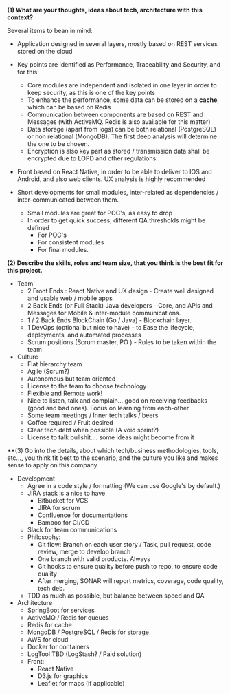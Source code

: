 **(1) What are your thoughts, ideas about tech, architecture with this context?**

Several items to bean in mind:
* Application designed in several layers, mostly based on REST services stored on the cloud
* Key points are identified as Performance, Traceability and Security, and for this:
    * Core modules are independent and isolated in one layer in order to keep security, as this is one of the key points
    * To enhance the performance, some data can be stored on a **cache**, which can be based on Redis
    * Communication between components are based on REST and Messages (with ActiveMQ. Redis is also available for this matter)
    * Data storage (apart from logs) can be both relational (PostgreSQL) or non relational (MongoDB). The first deep analysis will determine the one to be chosen.
    * Encryption is also key part as stored / transmission data shall be encrypted due to LOPD and other regulations.

* Front based on React Native, in order to be able to deliver to IOS and Android, and also web clients. UX analysis is highly recommended
* Short developments for small modules, inter-related as dependencies / inter-communicated between them.
    * Small modules are great for POC's, as easy to drop
    * In order to get quick success, different QA thresholds might be defined
        * For POC's
        * For consistent modules
        * For final modules.

**(2) Describe the skills, roles and team size, that you think is the best fit for this project.**
* Team
    * 2 Front Ends : React Native and UX design - Create well designed and usable web / mobile apps
    * 2 Back Ends (or Full Stack) Java developers - Core, and APIs and Messages for Mobile & inter-module communications.
    * 1 / 2 Back Ends BlockChain (Go / Java) - Blockchain layer.
    * 1 DevOps (optional but nice to have) - to Ease the lifecycle, deployments, and automated processes
    * Scrum positions (Scrum master, PO ) - Roles to be taken within the team
* Culture
    * Flat hierarchy team
    * Agile (Scrum?)
    * Autonomous but team oriented
    * License to the team to choose technology
    * Flexible and Remote work!
    * Nice to listen, talk and complain... good on receiving feedbacks (good and bad ones). Focus on learning from each-other
    * Some team meetings  / Inner tech talks / beers
    * Coffee required / Fruit desired
    * Clear tech debt when possible (A void sprint?)
    * License to talk bullshit.... some ideas might become from it

**(3) Go into the details, about which tech/business methodologies, tools, etc..., you think fit best to the scenario, and the culture you like and makes sense to apply on this company

* Development
    * Agree in a code style / formatting (We can use Google's by default.)
    * JIRA stack is a nice to have
        * Bitbucket for VCS
        * JIRA for scrum
        * Confluence for documentations
        * Bamboo for CI/CD
    * Slack for team communications
    * Philosophy:
        * Git flow: Branch on each user story / Task, pull request, code review, merge to develop branch
        * One branch with valid products. Always
        * Git hooks to ensure quality before push to repo, to ensure code quality
        * After merging, SONAR will report metrics, coverage, code quality, tech deb.
    * TDD as much as possible, but balance between speed and QA
* Architecture
    * SpringBoot for services
    * ActiveMQ / Redis for queues
    * Redis for cache
    * MongoDB / PostgreSQL / Redis for storage
    * AWS for cloud
    * Docker for containers
    * LogTool TBD (LogStash? / Paid solution)
    * Front:
        * React Native
        * D3.js for graphics
        * Leaflet for maps (if applicable)
